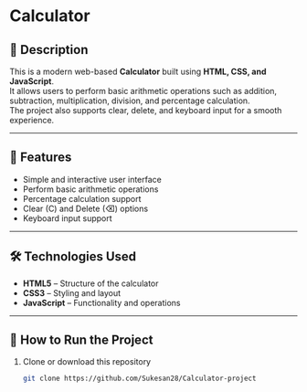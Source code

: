 # Calculator

## 📌 Description
This is a modern web-based **Calculator** built using **HTML, CSS, and JavaScript**.  
It allows users to perform basic arithmetic operations such as addition, subtraction, multiplication, division, and percentage calculation.  
The project also supports clear, delete, and keyboard input for a smooth experience.  

---

## 🚀 Features
- Simple and interactive user interface  
- Perform basic arithmetic operations  
- Percentage calculation support  
- Clear (C) and Delete (⌫) options  
- Keyboard input support  

---

## 🛠️ Technologies Used
- **HTML5** – Structure of the calculator  
- **CSS3** – Styling and layout  
- **JavaScript** – Functionality and operations  

---

## 📂 How to Run the Project
1. Clone or download this repository  
   ```bash
   git clone https://github.com/Sukesan28/Calculator-project
